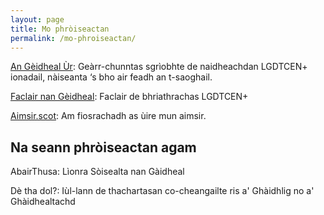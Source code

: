 ```yaml
---
layout: page
title: Mo phròiseactan
permalink: /mo-phroiseactan/
---
```


[An Gèidheal Ùr](https://angeidhealur.scot): Geàrr-chunntas sgrìobhte de naidheachdan LGDTCEN+ ionadail, nàiseanta ‘s bho air feadh an t-saoghail.

[Faclair nan Gèidheal](https://faclair.lgbt): Faclair de bhriathrachas LGDTCEN+

[Aimsir.scot](https://aimsir.scot): Am fiosrachadh as ùire mun aimsir.

## Na seann phròiseactan agam

AbairThusa: Lìonra Sòisealta nan Gàidheal

Dè tha dol?: Iùl-lann de thachartasan co-cheangailte ris a' Ghàidhlig no a' Ghàidhealtachd